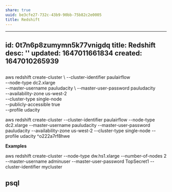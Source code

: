 ```yaml
---
share: true
uuid: be3cfe27-732c-43b9-90bb-75b82c2e0005
title: Redshift
---
```

---
id: 0t7n6p8zumymn5k77vnigdq
title: Redshift
desc: ''
updated: 1647011661834
created: 1647010265939
---

## 

aws redshift create-cluster \ 
  --cluster-identifier paulairflow \
  --node-type dc2.xlarge \
  --master-username pauludacity \ 
  --master-user-password pauludacity \
  --availability-zone us-west-2 \
  --cluster-type single-node \
  --publicly-accessible true \
  --profile udacity

aws redshift create-cluster --cluster-identifier paulairflow --node-type dc2.xlarge --master-username pauludacity --master-user-password pauludacity --availability-zone us-west-2 --cluster-type single-node --profile udacity ^o222a7rf8hwe

**Examples**

aws redshift create-cluster --node-type dw.hs1.xlarge --number-of-nodes 2 --master-username adminuser --master-user-password TopSecret1 --cluster-identifier mycluster

## psql